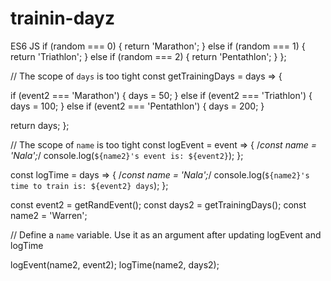 # trainin-dayz
ES6 JS
if (random === 0) {
    return 'Marathon';
  } else if (random === 1) {
    return 'Triathlon';
  } else if (random === 2) {
    return 'Pentathlon';
  }
};

// The scope of `days` is too tight 
const getTrainingDays = days => {

  if (event2 === 'Marathon') {
    days = 50;
  } else if (event2 === 'Triathlon') {
    days = 100;
  } else if (event2 === 'Pentathlon') {
    days = 200;
  }

  return days;
};

// The scope of `name` is too tight 
const logEvent = event => {
  /*const name = 'Nala';*/
  console.log(`${name2}'s event is: ${event2}`);
};

const logTime = days => {
  /*const name = 'Nala';*/
  console.log(`${name2}'s time to train is: ${event2} days`);
};

const event2 = getRandEvent();
const days2 = getTrainingDays();
const name2 = 'Warren';

// Define a `name` variable. Use it as an argument after updating logEvent and logTime 


logEvent(name2, event2);
logTime(name2, days2);
